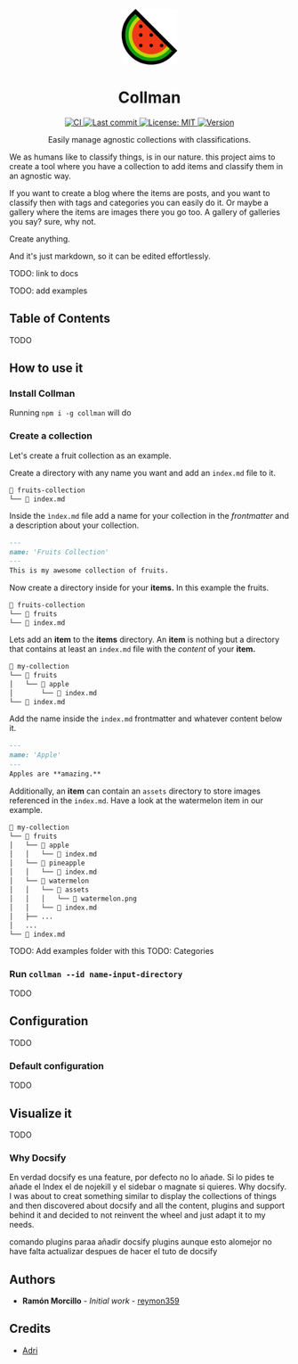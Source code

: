 <!-- 
This README.md file was generated from an open source template. 
Have a look at it! https://gist.github.com/reymon359/a0880e5b3bfcbac54f58b52b3ade2e02
-->

<!-- Logo (with link) -->
<p align="center">
  <a href="https://github.com/reymon359/collman">
    <img alt="collman" src="https://raw.githubusercontent.com/reymon359/collman/master/assets/watermelon.png" width="100" />
  </a>
</p>

<!-- Title -->
<h1 align="center">
  Collman
</h1>

<!-- Badges (with link) -->

<p align="center">
  <a href="https://github.com/reymon359/collman/actions/workflows/main.yml">
    <img alt="CI" src="https://github.com/reymon359/collman/actions/workflows/main.yml/badge.svg" />
  </a>
  <a href="https://github.com/reymon359/collman/commits/master">
    <img alt="Last commit" src="https://img.shields.io/github/last-commit/reymon359/collman?logo=github" />
  </a>
  <a href="https://github.com/reymon359/collman/blob/master/LICENSE">
    <img alt="License: MIT" src="https://img.shields.io/github/license/reymon359/collman?color=blue&logo=github" />
  </a>
  <a href="https://github.com/reymon359/collman/releases">
    <img alt="Version" src="https://img.shields.io/github/package-json/v/reymon359/collman?logo=github" />
  </a>
</p>

<!-- Small description -->
<p align="center">
Easily manage agnostic collections with classifications.
</p>

<!-- Long description -->
We as humans like to classify things, is in our nature. this project aims to create a tool where you have a collection to add items and classify them in an agnostic way.

If you want to create a blog where the items are posts, and you want to classify then with tags and categories you can easily do it.
Or maybe a gallery where the items are images there you go too. A gallery of galleries you say? sure, why not.

Create anything.

And it's just markdown, so it can be edited effortlessly.

TODO: link to docs

TODO: add examples

## Table of Contents
TODO

## How to use it

### Install Collman 

Running `npm i -g collman` will do

### Create a collection

Let's create a fruit collection as an example.

Create a directory with any name you want and add an `index.md` file to it.

```text
📁 fruits-collection
└── 📄 index.md
```

Inside the `ìndex.md` file add a name for your collection in the _frontmatter_ and a description about your collection.

```md
---
name: 'Fruits Collection'
---
This is my awesome collection of fruits.
```

Now create a directory inside for your **items.** In this example the fruits.

```text
📁 fruits-collection
└── 📁 fruits
└── 📄 index.md
```

Lets add an **item** to the **items** directory. An **item** is nothing but a directory that contains at least an `index.md` file with the _content_ of your **item.**

```text
📁 my-collection
└── 📁 fruits
│   └── 📁 apple
│       └── 📄 index.md
└── 📄 index.md
```

Add the name inside the `index.md` frontmatter and whatever content below it. 

```md
---
name: 'Apple'
---
Apples are **amazing.**
```

Additionally, an **item** can contain an `assets` directory to store images referenced in the `index.md`. Have a look at the watermelon item in our example.

```text
📁 my-collection
└── 📁 fruits
│   └── 📁 apple
│   │   └── 📄 index.md
│   └── 📁 pineapple
│   │   └── 📄 index.md
│   └── 📁 watermelon
│   │   └── 📁 assets
│   │   │   └── 📄 watermelon.png
│   │   └── 📄 index.md
│   ├── ...
│   ...
└── 📄 index.md
```

TODO: Add examples folder with this
TODO: Categories

### Run `collman --id name-input-directory`
TODO

## Configuration
TODO

### Default configuration 
TODO

## Visualize it
TODO

### Why Docsify
En verdad docsify es una feature, por defecto no lo añade. Si lo pides te añade el Index el de nojekill y el sidebar o magnate si quieres. Why docsify. I was about to creat something similar to display the collections of things and then discovered about docsify and all the content, plugins and support behind it and decided to not reinvent the wheel and just adapt it to my needs.



comando plugins paraa añadir docsify plugins aunque esto alomejor no have falta  actualizar despues de hacer el tuto de docsify

<!-- Authors -->
## Authors

- **Ramón Morcillo** - _Initial work_ - [reymon359](https://github.com/reymon359)

<!-- Credits -->
## Credits

- [Adri](https://github.com/adri)

    
